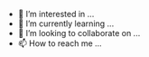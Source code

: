 

- 👀 I’m interested in ...
- 🌱 I’m currently learning ...
- 💞️ I’m looking to collaborate on ...
- 📫 How to reach me ...

<!---
WesleyPancham/WesleyPancham is a ✨ special ✨ repository because its `README.md` (this file) appears on your GitHub profile.
You can click the Preview link to take a look at your changes.
--->
